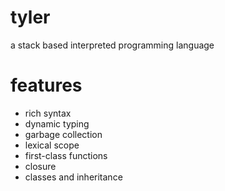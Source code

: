 # tyler
a stack based interpreted programming language
# features
- rich syntax
- dynamic typing
- garbage collection
- lexical scope
- first-class functions
- closure
- classes and inheritance
